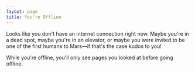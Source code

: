 ```yaml
---
layout: page
title: You're Offline
---
```


Looks like you don't have an internet connection right now. Maybe you're in a dead spot, maybe you're in an elevator, or maybe you were invited to be one of the first humans to Mars—if that's the case kudos to you!

While you're offline, you'll only see pages you looked at before going offline.
